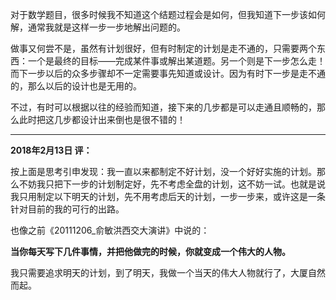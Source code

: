 对于数学题目，很多时候我不知道这个结题过程会是如何，但我知道下一步该如何解，通常我就是这样一步一步地解出问题的。

做事又何尝不是，虽然有计划很好，但有时制定的计划是走不通的，只需要两个东西：一个是最终的目标——完成某件事或解出某道题。另一个则是下一步怎么走！而下一步以后的众多步骤却不一定需要事先知道或设计。因为有时下一步是走不通的，那么以后的设计也是无用的。

不过，有时可以根据以往的经验而知道，接下来的几步都是可以走通且顺畅的，那么此时把这几步都设计出来倒也是很不错的！



---

**2018年2月13日  评：**

按上面是思考引申发现：我一直以来都制定不好计划，没一个好好实施的计划。那么不妨我只把下一步的计划制定好，先不考虑全盘的计划，这不妨一试。也就是说我只用制定以下明天的计划，先不用考虑后天的计划，一步一步来，或许这是一条针对目前的我的可行的出路。

也像之前《20111206_俞敏洪西交大演讲》中说的：

**当你每天写下几件事情，并把他做完的时候，你就变成一个伟大的人物。**



我只需要追求明天的计划，到了明天，我做一个当天的伟大人物就行了，大厦自然而起。

